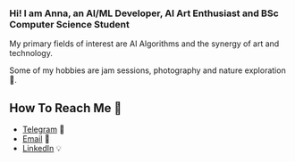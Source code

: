 ### Hi! I am Anna, an AI/ML Developer, AI Art Enthusiast and BSc Computer Science Student

My primary fields of interest are AI Algorithms and the synergy of art and technology. 

Some of my hobbies are jam sessions, photography and nature exploration 🌱. 

## How To Reach Me 👀
- [Telegram](https://t.me/anyaachan)  📝
- [Email](anna.danchenko@icloud.com) 📨
- [LinkedIn](https://www.linkedin.com/in/anna-danchenko/) 💡
<!--

Here are some ideas to get you started:

- 🔭 I’m currently working on ...
- 🌱 I’m currently learning ...
- 👯 I’m looking to collaborate on ...
- 🤔 I’m looking for help with ...
- 💬 Ask me about ...
- 📫 How to reach me: ...
- 😄 Pronouns: ...
- ⚡ Fun fact: ...
-->
